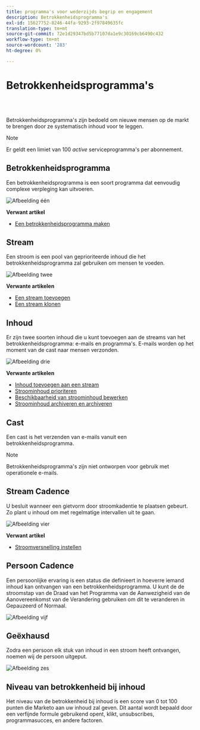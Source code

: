 ```yaml
---
title: programma's voor wederzijds begrip en engagement
description: Betrokkenheidsprogramma's
exl-id: 15627752-8246-44fa-9293-2f97849635fc
translation-type: tm+mt
source-git-commit: 72e1d29347bd5b77107da1e9c30169cb6490c432
workflow-type: tm+mt
source-wordcount: '283'
ht-degree: 0%

---
```


# Betrokkenheidsprogramma&#39;s

<br> 

Betrokkenheidsprogramma&#39;s zijn bedoeld om nieuwe mensen op de markt te brengen door ze systematisch inhoud voor te leggen.

>[!NOTE]
>
>Er geldt een limiet van 100 _active_ serviceprogramma&#39;s per abonnement.

## Betrokkenheidsprogramma

Een betrokkenheidsprogramma is een soort programma dat eenvoudig complexe verpleging kan uitvoeren.

![Afbeelding één](/help/sky/assets/engagement-programs/understanding-engagement-programs/understanding-engagement-programs-1.png)

**Verwant artikel**

* [Een betrokkenheidsprogramma maken](/help/sky/create-an-engagement-program.md)

## Stream

Een stroom is een pool van geprioriteerde inhoud die het betrokkenheidsprogramma zal gebruiken om mensen te voeden.

![Afbeelding twee](/help/sky/assets/engagement-programs/understanding-engagement-programs/understanding-engagement-programs-2.png)

**Verwante artikelen**

* [Een stream toevoegen](/help/sky/add-a-stream-to-an-engagement-program.md)
* [Een stream klonen](/help/sky/clone-a-stream.md)

## Inhoud

Er zijn twee soorten inhoud die u kunt toevoegen aan de streams van het betrokkenheidsprogramma: e-mails en programma&#39;s. E-mails worden op het moment van de cast naar mensen verzonden.

![Afbeelding drie](/help/sky/assets/engagement-programs/understanding-engagement-programs/understanding-engagement-programs-3.png)

**Verwante artikelen**

* [Inhoud toevoegen aan een stream](/help/sky/add-content-to-an-engagement-stream.md)
* [Stroominhoud prioriteren](/help/sky/prioritize-stream-content.md)
* [Beschikbaarheid van stroominhoud bewerken](/help/sky/edit-availability-of-stream-content.md)
* [Stroominhoud archiveren en archiveren](/help/sky/archive-and-unarchive-stream-content.md)

## Cast

Een cast is het verzenden van e-mails vanuit een betrokkenheidsprogramma.

>[!NOTE]
>
>Betrokkenheidsprogramma&#39;s zijn niet ontworpen voor gebruik met operationele e-mails.

## Stream Cadence

U besluit wanneer een gietvorm door stroomkadentie te plaatsen gebeurt. Zo plant u inhoud om met regelmatige intervallen uit te gaan.

![Afbeelding vier](/help/sky/assets/engagement-programs/understanding-engagement-programs/understanding-engagement-programs-4.png)

**Verwant artikel**

* [Stroomversnelling instellen](/help/sky/set-stream-cadence.md)

## Persoon Cadence

Een persoonlijke ervaring is een status die definieert in hoeverre iemand inhoud kan ontvangen van een betrokkenheidsprogramma. U kunt de de stroomstap van de Draad van het Programma van de Aanwezigheid van de Aanovereenkomst van de Verandering gebruiken om dit te veranderen in Gepauzeerd of Normaal.

![Afbeelding vijf](/help/sky/assets/engagement-programs/understanding-engagement-programs/understanding-engagement-programs-5.png)

## Geëxhausd

Zodra een persoon elk stuk van inhoud in een stroom heeft ontvangen, noemen wij de persoon uitgeput.

![Afbeelding zes](/help/sky/assets/engagement-programs/understanding-engagement-programs/understanding-engagement-programs-6.png)

## Niveau van betrokkenheid bij inhoud

Het niveau van de betrokkenheid bij inhoud is een score van 0 tot 100 punten die Marketo aan uw inhoud zal geven. Dit aantal wordt bepaald door een verfijnde formule gebruikend opent, klikt, unsubscribes, programmasucces, en andere factoren.
